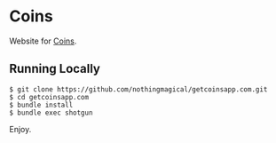 # Coins

Website for [Coins](https://itunes.apple.com/app/id787299853).

## Running Locally

    $ git clone https://github.com/nothingmagical/getcoinsapp.com.git
    $ cd getcoinsapp.com
    $ bundle install
    $ bundle exec shotgun

Enjoy.
